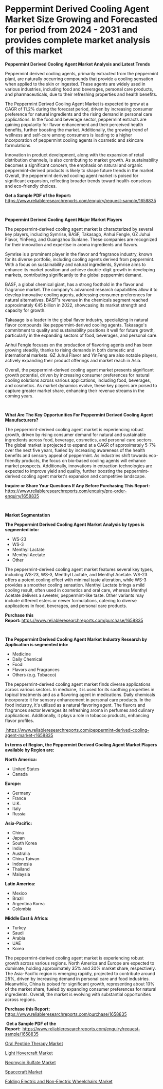 <p><h1>Peppermint Derived Cooling Agent Market Size Growing and Forecasted for period from 2024 - 2031 and provides complete market analysis of this market</h1></p><p><strong>Peppermint Derived Cooling Agent Market Analysis and Latest Trends</strong></p>
<p><p>Peppermint derived cooling agents, primarily extracted from the peppermint plant, are naturally occurring compounds that provide a cooling sensation when applied to the skin or ingested. These agents are widely used in various industries, including food and beverages, personal care products, and pharmaceuticals, due to their refreshing properties and health benefits. </p><p>The Peppermint Derived Cooling Agent Market is expected to grow at a CAGR of 11.2% during the forecast period, driven by increasing consumer preference for natural ingredients and the rising demand in personal care applications. In the food and beverage sector, peppermint extracts are gaining popularity for flavor enhancement and their perceived health benefits, further boosting the market. Additionally, the growing trend of wellness and self-care among consumers is leading to a higher incorporation of peppermint cooling agents in cosmetic and skincare formulations.</p><p>Innovation in product development, along with the expansion of retail distribution channels, is also contributing to market growth. As sustainability becomes a significant concern, the emphasis on natural and organic peppermint-derived products is likely to shape future trends in the market. Overall, the peppermint derived cooling agent market is poised for significant expansion, reflecting broader trends toward health-conscious and eco-friendly choices.</p></p>
<p><strong>Get a Sample PDF of the Report:&nbsp;</strong> <a href="https://www.reliableresearchreports.com/enquiry/request-sample/1658835?utm_campaign=5&utm_medium=2&utm_source=Github&utm_content=ia&utm_term=18112024&utm_id=peppermint-derived-cooling-agent">https://www.reliableresearchreports.com/enquiry/request-sample/1658835</a></p>
<p>&nbsp;</p>
<p><strong>Peppermint Derived Cooling Agent Major Market Players</strong></p>
<p><p>The peppermint-derived cooling agent market is characterized by several key players, including Symrise, BASF, Takasago, Anhui Fengle, GZ Juhui Flavor, YinFeng, and Guangzhou Sunlane. These companies are recognized for their innovation and expertise in aroma ingredients and flavors.</p><p>Symrise is a prominent player in the flavor and fragrance industry, known for its diverse portfolio, including cooling agents derived from peppermint. With a focus on sustainability and natural ingredients, Symrise aims to enhance its market position and achieve double-digit growth in developing markets, contributing significantly to the global peppermint demand.</p><p>BASF, a global chemical giant, has a strong foothold in the flavor and fragrance market. The company's advanced research capabilities allow it to develop innovative cooling agents, addressing consumer preferences for natural alternatives. BASF's revenue in the chemicals segment reached approximately €45 billion in 2022, showcasing its market strength and capacity for growth.</p><p>Takasago is a leader in the global flavor industry, specializing in natural flavor compounds like peppermint-derived cooling agents. Takasago's commitment to quality and sustainability positions it well for future growth, particularly in the expanding sectors of food, beverages, and personal care.</p><p>Anhui Fengle focuses on the production of flavoring agents and has been growing steadily, thanks to rising demands in both domestic and international markets. GZ Juhui Flavor and YinFeng are also notable players, actively expanding their product offerings and market reach in Asia.</p><p>Overall, the peppermint-derived cooling agent market presents significant growth potential, driven by increasing consumer preferences for natural cooling solutions across various applications, including food, beverages, and cosmetics. As market dynamics evolve, these key players are poised to capture greater market share, enhancing their revenue streams in the coming years.</p></p>
<p>&nbsp;</p>
<p><strong>What Are The Key Opportunities For Peppermint Derived Cooling Agent Manufacturers?</strong></p>
<p><p>The peppermint-derived cooling agent market is experiencing robust growth, driven by rising consumer demand for natural and sustainable ingredients across food, beverage, cosmetics, and personal care sectors. The global market is projected to expand at a CAGR of approximately 5-7% over the next five years, fueled by increasing awareness of the health benefits and sensory appeal of peppermint. As industries shift towards eco-friendly products, the focus on bio-based cooling agents will enhance market prospects. Additionally, innovations in extraction technologies are expected to improve yield and quality, further boosting the peppermint-derived cooling agent market's expansion and competitive landscape.</p></p>
<p><strong>Inquire or Share Your Questions If Any Before Purchasing This Report:</strong> <a href="https://www.reliableresearchreports.com/enquiry/pre-order-enquiry/1658835?utm_campaign=5&utm_medium=2&utm_source=Github&utm_content=ia&utm_term=18112024&utm_id=peppermint-derived-cooling-agent">https://www.reliableresearchreports.com/enquiry/pre-order-enquiry/1658835</a></p>
<p>&nbsp;</p>
<p><strong>Market Segmentation</strong></p>
<p><strong>The Peppermint Derived Cooling Agent Market Analysis by types is segmented into:</strong></p>
<p><ul><li>WS-23</li><li>WS-3</li><li>Menthyl Lactate</li><li>Menthyl Acetate</li><li>Other</li></ul></p>
<p><p>The peppermint-derived cooling agent market features several key types, including WS-23, WS-3, Menthyl Lactate, and Menthyl Acetate. WS-23 offers a potent cooling effect with minimal taste alteration, while WS-3 provides a smoother cooling sensation. Menthyl Lactate brings a mild cooling result, often used in cosmetics and oral care, whereas Menthyl Acetate delivers a sweeter, peppermint-like taste. Other variants may include different esters or newer formulations, catering to diverse applications in food, beverages, and personal care products.</p></p>
<p><strong>Purchase this Report:&nbsp;</strong><a href="https://www.reliableresearchreports.com/purchase/1658835?utm_campaign=5&utm_medium=2&utm_source=Github&utm_content=ia&utm_term=18112024&utm_id=peppermint-derived-cooling-agent">https://www.reliableresearchreports.com/purchase/1658835</a></p>
<p>&nbsp;</p>
<p><strong>The Peppermint Derived Cooling Agent Market Industry Research by Application is segmented into:</strong></p>
<p><ul><li>Medicine</li><li>Daily Chemical</li><li>Food</li><li>Flavors and Fragrances</li><li>Others (e.g. Tobacco)</li></ul></p>
<p><p>The peppermint-derived cooling agent market finds diverse applications across various sectors. In medicine, it is used for its soothing properties in topical treatments and as a flavoring agent in medications. Daily chemicals incorporate it for sensory enhancement in personal care products. In the food industry, it's utilized as a natural flavoring agent. The flavors and fragrances sector leverages its refreshing aroma in perfumes and culinary applications. Additionally, it plays a role in tobacco products, enhancing flavor profiles.</p></p>
<p><a href="https://www.reliableresearchreports.com/peppermint-derived-cooling-agent-market-r1658835?utm_campaign=5&utm_medium=2&utm_source=Github&utm_content=ia&utm_term=18112024&utm_id=peppermint-derived-cooling-agent">&nbsp;https://www.reliableresearchreports.com/peppermint-derived-cooling-agent-market-r1658835</a></p>
<p><strong>In terms of Region, the Peppermint Derived Cooling Agent Market Players available by Region are:</strong></p>
<p>
    <p> <strong> North America: </strong>
        <ul>
            <li>United States</li>
            <li>Canada</li>
        </ul>
        </p> 
    <p> <strong> Europe: </strong>
        <ul>
            <li>Germany</li>
            <li>France</li>
            <li>U.K.</li>
            <li>Italy</li>
            <li>Russia</li>
        </ul>
        </p> 
    <p> <strong> Asia-Pacific: </strong>
        <ul>
            <li>China</li>
            <li>Japan</li>
            <li>South Korea</li>
            <li>India</li>
            <li>Australia</li>
            <li>China Taiwan</li>
            <li>Indonesia</li>
            <li>Thailand</li>
            <li>Malaysia</li>
        </ul>
        </p> 
    <p> <strong> Latin America: </strong>
        <ul>
            <li>Mexico</li>
            <li>Brazil</li>
            <li>Argentina Korea</li>
            <li>Colombia</li>
        </ul>
        </p> 
    <p> <strong> Middle East & Africa: </strong>
        <ul>
            <li>Turkey</li>
            <li>Saudi</li>
            <li>Arabia</li>
            <li>UAE</li>
            <li>Korea</li>
        </ul>
    </p>
    </p>
<p><p>The peppermint-derived cooling agent market is experiencing robust growth across various regions. North America and Europe are expected to dominate, holding approximately 35% and 30% market share, respectively. The Asia-Pacific region is emerging rapidly, projected to contribute around 25%, driven by increasing demand in personal care and food industries. Meanwhile, China is poised for significant growth, representing about 10% of the market share, fueled by expanding consumer preferences for natural ingredients. Overall, the market is evolving with substantial opportunities across regions.</p></p>
<p><strong>Purchase this Report: </strong><a href="https://www.reliableresearchreports.com/purchase/1658835?utm_campaign=5&utm_medium=2&utm_source=Github&utm_content=ia&utm_term=18112024&utm_id=peppermint-derived-cooling-agent">https://www.reliableresearchreports.com/purchase/1658835</a></p>
<p>&nbsp;<strong>Get a Sample PDF of the Report:&nbsp;&nbsp;</strong><a href="https://www.reliableresearchreports.com/enquiry/request-sample/1658835?utm_campaign=5&utm_medium=2&utm_source=Github&utm_content=ia&utm_term=18112024&utm_id=peppermint-derived-cooling-agent">https://www.reliableresearchreports.com/enquiry/request-sample/1658835</a></p>
<p><strong></strong></p>
<p><p><a href="https://github.com/lylyparadise/Market-Research-Report-List-5/blob/main/oral-peptide-therapy-market.md?utm_campaign=5&utm_medium=2&utm_source=Github&utm_content=ia&utm_term=18112024&utm_id=peppermint-derived-cooling-agent">Oral Peptide Therapy Market</a></p><p><a href="https://www.linkedin.com/pulse/light-hovercraft-market-research-report-2024-2031-germarial-yzrdf?utm_campaign=5&utm_medium=2&utm_source=Github&utm_content=ia&utm_term=18112024&utm_id=peppermint-derived-cooling-agent">Light Hovercraft Market</a></p><p><a href="https://issuu.com/reportprime-2/docs/neomycin-sulfate-market-size-2030.p_35dcb14a067071?utm_campaign=5&utm_medium=2&utm_source=Github&utm_content=ia&utm_term=18112024&utm_id=peppermint-derived-cooling-agent">Neomycin Sulfate Market</a></p><p><a href="https://www.linkedin.com/pulse/global-spacecraft-market-size-trends-analysis-regional-outlook-fw4ye?utm_campaign=5&utm_medium=2&utm_source=Github&utm_content=ia&utm_term=18112024&utm_id=peppermint-derived-cooling-agent">Spacecraft Market</a></p><p><a href="https://github.com/GroverBarry/Market-Research-Report-List-7/blob/main/folding-electric-and-non-electric-wheelchairs-market.md?utm_campaign=5&utm_medium=2&utm_source=Github&utm_content=ia&utm_term=18112024&utm_id=peppermint-derived-cooling-agent">Folding Electric and Non-Electric Wheelchairs Market</a></p></p>